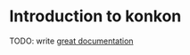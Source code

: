 # Introduction to konkon

TODO: write [great documentation](http://jacobian.org/writing/what-to-write/)
